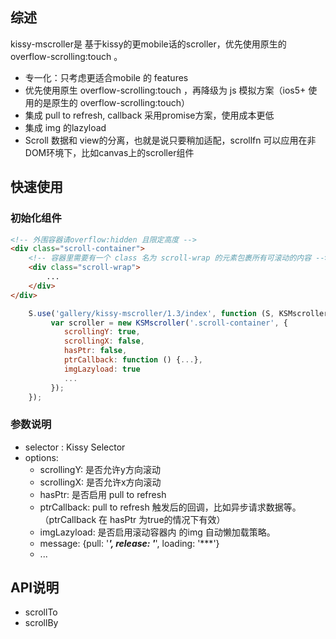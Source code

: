 ## 综述

kissy-mscroller是 基于kissy的更mobile话的scroller，优先使用原生的 overflow-scrolling:touch 。

- 专一化：只考虑更适合mobile 的 features
- 优先使用原生 overflow-scrolling:touch ，再降级为 js 模拟方案（ios5+ 使用的是原生的 overflow-scrolling:touch）
- 集成 pull to refresh, callback 采用promise方案，使用成本更低
- 集成 img 的lazyload
- Scroll 数据和 view的分离，也就是说只要稍加适配，scrollfn 可以应用在非DOM环境下，比如canvas上的scroller组件

## 快速使用

### 初始化组件

```html
<!-- 外围容器请overflow:hidden 且限定高度 -->
<div class="scroll-container">
    <!-- 容器里需要有一个 class 名为 scroll-wrap 的元素包裹所有可滚动的内容 -->
    <div class="scroll-wrap">
        ...
    </div>
</div>
```

```javascript
    S.use('gallery/kissy-mscroller/1.3/index', function (S, KSMscroller) {
         var scroller = new KSMscroller('.scroll-container', {
            scrollingY: true,
            scrollingX: false,
            hasPtr: false,
            ptrCallback: function () {...},
            imgLazyload: true
            ...
         });
    });
```

### 参数说明

 - selector : Kissy Selector
 - options: 
    - scrollingY: 是否允许y方向滚动
    - scrollingX: 是否允许x方向滚动
    - hasPtr: 是否启用 pull to refresh
    - ptrCallback: pull to refresh 触发后的回调，比如异步请求数据等。（ptrCallback 在 hasPtr 为true的情况下有效）
    - imgLazyload: 是否启用滚动容器内 的img 自动懒加载策略。
    - message: {pull: '***', release: '***', loading: '***'}
    - ...

## API说明

 - scrollTo
 - scrollBy
